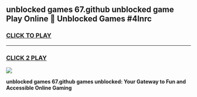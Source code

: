 
## unblocked games 67.github unblocked game Play Online 👋 Unblocked Games #4lnrc
<h3>
<a href="https://premium.freeplayer.one?title=unblocked_games_67.github&ref=21F">CLICK TO PLAY</a></h3>
<hr>

<h3>
<a href="https://premium.freeplayer.one?title=unblocked_games_67.github&ref=21F">CLICK 2 PLAY</a>
  
</h3>

<a href="https://premium.freeplayer.one?title=unblocked_games_67.github&ref=21F/"><img src="https://clearcache.store/games.png"></a>


**unblocked games 67.github games unblocked: Your Gateway to Fun and Accessible Online Gaming**
